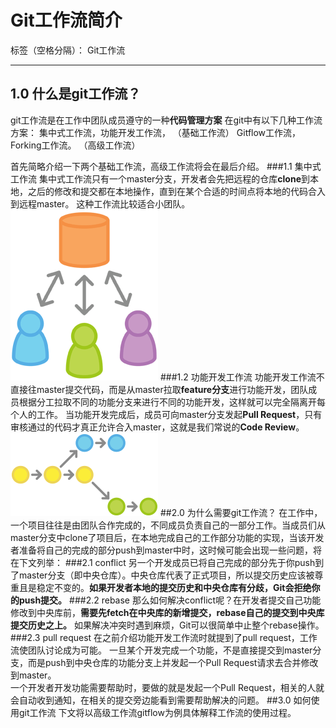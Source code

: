 ﻿# Git工作流简介

标签（空格分隔）： Git工作流

---

## 1.0 什么是git工作流？
git工作流是在工作中团队成员遵守的一种**代码管理方案**
在git中有以下几种工作流方案： 
集中式工作流，功能开发工作流，   （基础工作流）
Gitflow工作流，Forking工作流。   （高级工作流）

首先简略介绍一下两个基础工作流，高级工作流将会在最后介绍。
###1.1 集中式工作流
集中式工作流只有一个master分支，开发者会先把远程的仓库**clone**到本地，之后的修改和提交都在本地操作，直到在某个合适的时间点将本地的代码合入到远程master。
这种工作流比较适合小团队。
![](https://raw.githubusercontent.com/myuaggie/myuaggie1/master/git%20workflow/picture/jizhongshi.png)
###1.2 功能开发工作流
功能开发工作流不直接往master提交代码，而是从master拉取**feature分支**进行功能开发，团队成员根据分工拉取不同的功能分支来进行不同的功能开发，这样就可以完全隔离开每个人的工作。
当功能开发完成后，成员可向master分支发起**Pull Request**，只有审核通过的代码才真正允许合入master，这就是我们常说的**Code Review**。
![](https://raw.githubusercontent.com/myuaggie/myuaggie1/master/git%20workflow/picture/gongneng.png)
##2.0 为什么需要git工作流？
在工作中，一个项目往往是由团队合作完成的，不同成员负责自己的一部分工作。当成员们从master分支中clone了项目后，在本地完成自己的工作部分功能的实现，当该开发者准备将自己的完成的部分push到master中时，这时候可能会出现一些问题，将在下文列举：
###2.1 conflict
另一个开发成员已将自己完成的部分先于你push到了master分支（即中央仓库）。中央仓库代表了正式项目，所以提交历史应该被尊重且是稳定不变的。**如果开发者本地的提交历史和中央仓库有分歧，Git会拒绝你的push提交。**
###2.2 rebase
那么如何解决conflict呢？在开发者提交自己功能修改到中央库前，**需要先fetch在中央库的新增提交，rebase自己的提交到中央库提交历史之上。**
如果解决冲突时遇到麻烦，Git可以很简单中止整个rebase操作。
###2.3 pull request
在之前介绍功能开发工作流时就提到了pull request，工作流使团队讨论成为可能。
一旦某个开发完成一个功能，不是直接提交到master分支，而是push到中央仓库的功能分支上并发起一个Pull Request请求去合并修改到master。  
一个开发者开发功能需要帮助时，要做的就是发起一个Pull Request，相关的人就会自动收到通知，在相关的提交旁边能看到需要帮助解决的问题。
##3.0 如何使用git工作流
下文将以高级工作流gitflow为例具体解释工作流的使用过程。


